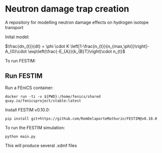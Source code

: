 # Neutron damage trap creation

A repository for modelling neutron damage effects on hydrogen isotope transport

Inital model:

$\frac{dn_{t}}{dt} = \phi \cdot K \left[1-\frac{n_{t}}{n_{max,\phi}}\right]-A_{0}\cdot \exp\left(\frac{-E_{A}}{k_{B}T}\right)\cdot n_{t}$


To run FESTIM:
## Run FESTIM

Run a FEniCS container:

```
docker run -ti -v ${PWD}:/home/fenics/shared quay.io/fenicsproject/stable:latest
```

Install FESTIM v0.10.0:

```
pip install git+https://github.com/RemDelaporteMathurin/FESTIM@v0.10.0
```

To run the FESTIM simulation:

```
python main.py
```

This will produce several .xdmf files